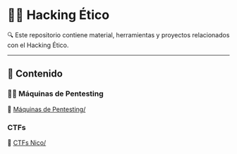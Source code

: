 # 🏴‍☠️ Hacking Ético

🔍 Este repositorio contiene material, herramientas y proyectos relacionados con el Hacking Ético.

---
## 📖 Contenido

### 🕵️‍♂️ Máquinas de Pentesting
📂 [Máquinas de Pentesting/](Maquinas%20Pentesting/)

### CTFs
📂 [CTFs Nico/](CTFs%20Nico/)